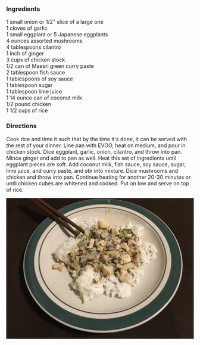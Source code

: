 ### Ingredients

1 small onion or 1/2" slice of a large one  
1 cloves of garlic  
1 small eggplant or 5 Japanese eggplants  
4 ounces assorted mushrooms  
4 tablespoons cilantro  
1 inch of ginger  
3 cups of chicken stock  
1/2 can of Maesri green curry paste  
2 tablespoon fish sauce  
1 tablespoons of soy sauce  
1 tablespoon sugar  
1 tablespoon lime juice  
1 14 ounce can of coconut milk  
1/2 pound chicken  
1 1/2 cups of rice  

### Directions

Cook rice and time it such that by the time it's done, it can be served with the rest of your dinner.
Line pan with EVOO, heat on medium, and pour in chicken stock.
Dice eggplant, garlic, onion, cilantro, and throw into pan.
Mince ginger and add to pan as well.
Heat this set of ingredients until eggplant pieces are soft.
Add coconut milk, fish sauce, soy sauce, sugar, lime juice, and curry paste, and stir into mixture.
Dice mushrooms and chicken and throw into pan.
Continue heating for another 20-30 minutes or until chicken cubes are whitened and cooked.
Put on low and serve on top of rice.

![](./images/Green%20curry%20with%20chicken.jpg)
